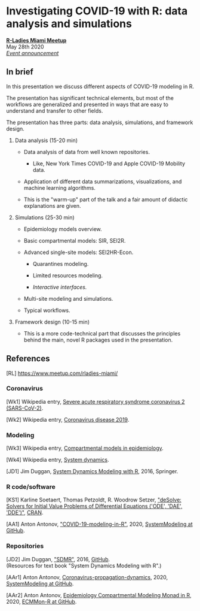# Investigating COVID-19 with R: data analysis and simulations 
**[R-Ladies Miami Meetup](https://www.meetup.com/rladies-miami/)**   
May 28th 2020   
[*Event announcement*](https://www.meetup.com/rladies-miami/events/270611412/)   

## In brief

In this presentation we discuss different aspects of COVID-19 modeling in R.

The presentation has significant technical elements, but most of the workflows are generalized and presented in ways that are easy to understand and transfer to other fields.

The presentation has three parts: data analysis, simulations, and framework design.

1. Data analysis (15-20 min)

    - Data analysis of data from well known repositories.

      - Like, New York Times COVID-19 and Apple COVID-19 Mobility data.

    - Application of different data summarizations, visualizations, and machine learning algorithms.

    - This is the "warm-up" part of the talk and a fair amount of didactic explanations are given.

2. Simulations (25-30 min)

    - Epidemiology models overview.

    - Basic compartmental models: SIR, SEI2R.

    - Advanced single-site models: SEI2HR-Econ.

      - Quarantines modeling.

      - Limited resources modeling.
  
      - *Interactive interfaces.*

    - Multi-site modeling and simulations.

    - Typical workflows.
   

3. Framework design (10-15 min)

    - This is a more code-technical part that discusses the principles behind the main, novel R packages used in the presentation.


## References

[RL] https://www.meetup.com/rladies-miami/

### Coronavirus 

\[Wk1\] Wikipedia entry, 
[Severe acute respiratory syndrome coronavirus 2 (SARS-CoV-2)](https://en.wikipedia.org/wiki/Severe_acute_respiratory_syndrome_coronavirus_2).

\[Wk2\] Wikipedia entry,
[Coronavirus disease 2019](https://en.wikipedia.org/wiki/Coronavirus_disease_2019).

### Modeling

\[Wk3\] Wikipedia entry,
[Compartmental models in epidemiology](https://en.wikipedia.org/wiki/Compartmental_models_in_epidemiology).

\[Wk4\] Wikipedia entry,
[System dynamics](https://en.wikipedia.org/wiki/System_dynamics).

\[JD1\] Jim Duggan, 
[System Dynamics Modeling with R](https://www.springer.com/gp/book/9783319340418), 
2016, Springer.

### R code/software

\[KS1\] Karline Soetaert, Thomas Petzoldt, R. Woodrow Setzer,
["deSolve: Solvers for Initial Value Problems of Differential Equations ('ODE', 'DAE', 'DDE')"](https://cran.r-project.org/web/packages/deSolve/index.html),
[CRAN](https://cran.r-project.org). 

\[AA1\] Anton Antonov, 
["COVID-19-modeling-in-R"](https://github.com/antononcube/SystemModeling/tree/master/Projects/Coronavirus-propagation-dynamics/R/COVID-19-modeling-in-R), 
2020,
[SystemModeling at GitHub](https://github.com/antononcube/SystemModeling). 

### Repositories

\[JD2\] Jim Duggan, 
["SDMR"](https://github.com/JimDuggan/SDMR), 
2016, 
[GitHub](https://github.com/JimDuggan).   
(Resources for text book "System Dynamics Modeling with R".)
 
\[AAr1\] Anton Antonov, 
[Coronavirus-propagation-dynamics](../../Projects/Coronavirus-propagation-dynamics), 
2020,
[SystemModeling at GitHub](https://github.com/antononcube/SystemModeling).
 
\[AAr2\] Anton Antonov, 
[Epidemiology Compartmental Modeling Monad in R](https://github.com/antononcube/ECMMon-R), 
2020,
[ECMMon-R at GitHub](https://github.com/antononcube/ECMMon-R). 
 
